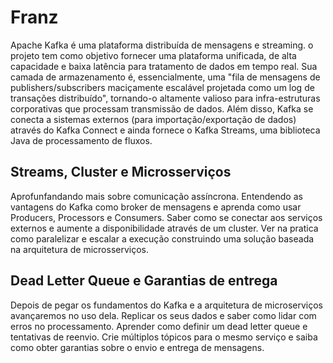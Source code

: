 # Franz

Apache Kafka é uma plataforma distribuída de mensagens e streaming.
o projeto tem como objetivo fornecer uma  plataforma unificada, de alta capacidade e baixa latência para tratamento de dados em tempo real. 
Sua camada de armazenamento é, essencialmente, uma "fila de mensagens de publishers/subscribers maciçamente escalável projetada como um log de transações distribuído", tornando-o altamente valioso para infra-estruturas corporativas que processam transmissão de dados. 
Além disso, Kafka se conecta a sistemas externos (para importação/exportação de dados) através do Kafka Connect e ainda fornece o Kafka Streams, uma biblioteca Java de processamento de fluxos.


## Streams, Cluster e Microsserviços

Aprofunfandando mais sobre comunicação assíncrona. Entendendo as vantagens do Kafka como broker de mensagens e aprenda como usar Producers, Processors e Consumers. Saber como se conectar aos serviços externos e aumente a disponibilidade através de um cluster. Ver na pratica como paralelizar e escalar a execução construindo uma solução baseada na arquitetura de microsserviços.

## Dead Letter Queue e Garantias de entrega

Depois de pegar os fundamentos do Kafka e a arquitetura de microserviços avançaremos no uso dela. Replicar os seus dados e saber como lidar com erros no processamento. Aprender como definir um dead letter queue e tentativas de reenvio. Crie múltiplos tópicos para o mesmo serviço e saiba como obter garantias sobre o envio e entrega de mensagens.
